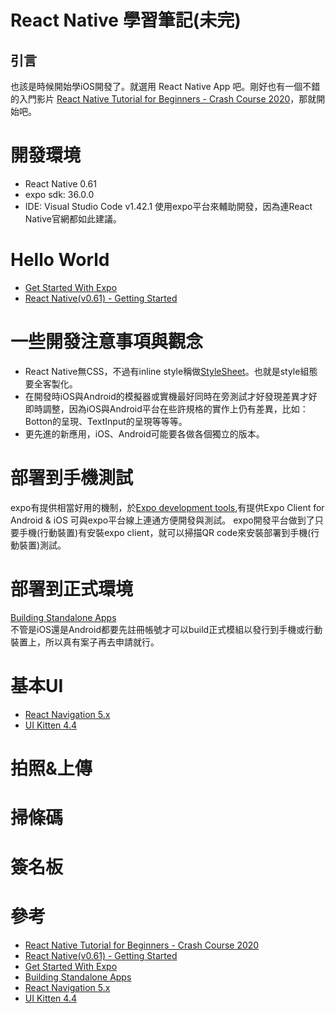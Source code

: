 # React Native 學習筆記(未完)
## 引言
也該是時候開始學iOS開發了。就選用 React Native App 吧。剛好也有一個不錯的入門影片 [React Native Tutorial for Beginners - Crash Course 2020](https://www.youtube.com/watch?v=qSRrxpdMpVc&t=4986s)，那就開始吧。   
# 開發環境
* React Native 0.61
* expo sdk: 36.0.0
* IDE: Visual Studio Code v1.42.1
使用expo平台來輔助開發，因為連React Native官網都如此建議。
  
# Hello World
* [Get Started With Expo](https://expo.io/learn)
* [React Native(v0.61) - Getting Started](https://facebook.github.io/react-native/docs/getting-started)

# 一些開發注意事項與觀念
* React Native無CSS，不過有inline style稱做[StyleSheet](https://docs.expo.io/versions/latest/react-native/stylesheet/)。也就是style組態要全客製化。
* 在開發時iOS與Android的模擬器或實機最好同時在旁測試才好發現差異才好即時調整，因為iOS與Android平台在些許規格的實作上仍有差異，比如：Botton的呈現、TextInput的呈現等等等。
* 更先進的新應用，iOS、Android可能要各做各個獨立的版本。
  
# 部署到手機測試
expo有提供相當好用的機制，於[Expo development tools](https://expo.io/tools),有提供Expo Client for Android & iOS 可與expo平台線上連通方便開發與測試。 
expo開發平台做到了只要手機(行動裝置)有安裝expo client，就可以掃描QR code來安裝部署到手機(行動裝置)測試。

# 部署到正式環境
[Building Standalone Apps](https://docs.expo.io/versions/latest/distribution/building-standalone-apps/)   
不管是iOS還是Android都要先註冊帳號才可以build正式模組以發行到手機或行動裝置上，所以真有案子再去申請就行。   

# 基本UI
* [React Navigation 5.x](https://reactnavigation.org/)   
* [UI Kitten 4.4](https://akveo.github.io/react-native-ui-kitten/)   

# 拍照&上傳
# 掃條碼
# 簽名板

# 參考
* [React Native Tutorial for Beginners - Crash Course 2020](https://youtu.be/qSRrxpdMpVc)
* [React Native(v0.61) - Getting Started](https://facebook.github.io/react-native/docs/getting-started)
* [Get Started With Expo](https://expo.io/learn)
* [Building Standalone Apps](https://docs.expo.io/versions/latest/distribution/building-standalone-apps/)  
* [React Navigation 5.x](https://reactnavigation.org/)   
* [UI Kitten 4.4](https://akveo.github.io/react-native-ui-kitten/) 
